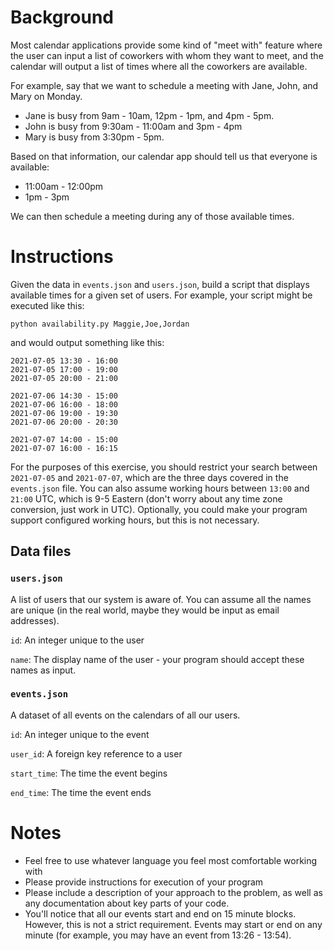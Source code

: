# Background

Most calendar applications provide some kind of "meet with" feature where the
user can input a list of coworkers with whom they want to meet, and the calendar
will output a list of times where all the coworkers are available.

For example, say that we want to schedule a meeting with Jane, John, and Mary on
Monday.

- Jane is busy from 9am - 10am, 12pm - 1pm, and 4pm - 5pm.
- John is busy from 9:30am - 11:00am and 3pm - 4pm
- Mary is busy from 3:30pm - 5pm.

Based on that information, our calendar app should tell us that everyone is
available:

- 11:00am - 12:00pm
- 1pm - 3pm

We can then schedule a meeting during any of those available times.

# Instructions

Given the data in `events.json` and `users.json`, build a script that displays
available times for a given set of users. For example, your script might be
executed like this:

```
python availability.py Maggie,Joe,Jordan
```

and would output something like this:

```
2021-07-05 13:30 - 16:00
2021-07-05 17:00 - 19:00
2021-07-05 20:00 - 21:00

2021-07-06 14:30 - 15:00
2021-07-06 16:00 - 18:00
2021-07-06 19:00 - 19:30
2021-07-06 20:00 - 20:30

2021-07-07 14:00 - 15:00
2021-07-07 16:00 - 16:15
```

For the purposes of this exercise, you should restrict your search between
`2021-07-05` and `2021-07-07`, which are the three days covered in the
`events.json` file. You can also assume working hours between `13:00` and
`21:00` UTC, which is 9-5 Eastern (don't worry about any time zone conversion,
just work in UTC). Optionally, you could make your program support configured
working hours, but this is not necessary.

## Data files

### `users.json`

A list of users that our system is aware of. You can assume all the names are
unique (in the real world, maybe they would be input as email addresses).

`id`: An integer unique to the user

`name`: The display name of the user - your program should accept these names as
input.

### `events.json`

A dataset of all events on the calendars of all our users.

`id`: An integer unique to the event

`user_id`: A foreign key reference to a user

`start_time`: The time the event begins

`end_time`: The time the event ends

# Notes

- Feel free to use whatever language you feel most comfortable working with
- Please provide instructions for execution of your program
- Please include a description of your approach to the problem, as well as any
  documentation about key parts of your code.
- You'll notice that all our events start and end on 15 minute blocks. However,
  this is not a strict requirement. Events may start or end on any minute (for
  example, you may have an event from 13:26 - 13:54).
